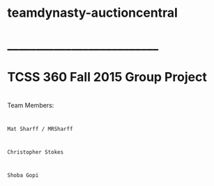 # teamdynasty-auctioncentral
# __________________________
# TCSS 360 Fall 2015 Group Project
#

Team Members:
#
	Mat Sharff / MRSharff
#
 	Christopher Stokes
#
 	Shoba Gopi